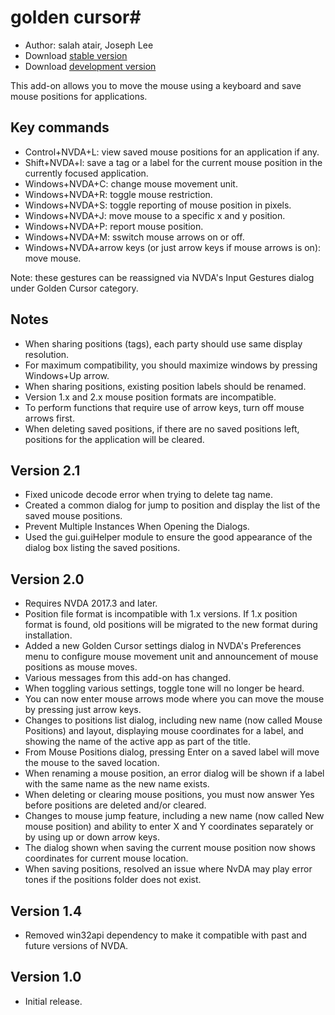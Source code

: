 # golden cursor#

* Author: salah atair, Joseph Lee
* Download [stable version][1]
* Download [development version][2]

This add-on allows you to move the mouse using a keyboard and save mouse positions for applications.

## Key commands

* Control+NVDA+L: view saved mouse positions for an application if any.
* Shift+NVDA+l: save a tag or a label for the current mouse position in the currently focused application.
* Windows+NVDA+C: change mouse movement unit.
* Windows+NVDA+R: toggle mouse restriction.
* Windows+NVDA+S: toggle reporting of mouse position in pixels.
* Windows+NVDA+J: move mouse to a specific x and y position.
* Windows+NVDA+P: report mouse position.
* Windows+NVDA+M: sswitch mouse arrows on or off.
* Windows+NVDA+arrow keys (or just arrow keys if mouse arrows is on): move mouse.

Note: these gestures can be reassigned via NVDA's Input Gestures dialog under Golden Cursor category.

## Notes

* When sharing positions (tags), each party should use same display resolution.
* For maximum compatibility, you should maximize windows by pressing Windows+Up arrow.
* When sharing positions, existing position labels should be renamed.
* Version 1.x and 2.x mouse position formats are incompatible.
* To perform functions that require use of arrow keys, turn off mouse arrows first.
* When deleting saved positions, if there are no saved positions left, positions for the application will be cleared.

## Version 2.1

* Fixed unicode decode error when trying to delete tag name.
* Created a common dialog for jump to position and display the list of the saved mouse positions.
* Prevent Multiple Instances When Opening the Dialogs.
* Used the gui.guiHelper module to ensure the good appearance of the dialog box listing the saved positions.

## Version 2.0

* Requires NVDA 2017.3 and later.
* Position file format is incompatible with 1.x versions. If 1.x position format is found, old positions will be migrated to the new format during installation.
* Added a new Golden Cursor settings dialog in NVDA's Preferences menu to configure mouse movement unit and announcement of mouse positions as mouse moves.
* Various messages from this add-on has changed.
* When toggling various settings, toggle tone will no longer be heard.
* You can now enter mouse arrows mode where you can move the mouse by pressing just arrow keys.
* Changes to positions list dialog, including new name (now called Mouse Positions) and layout, displaying mouse coordinates for a label, and showing the name of the active app as part of the title.
* From Mouse Positions dialog, pressing Enter on a saved label will move the mouse to the saved location.
* When renaming a mouse position, an error dialog will be shown if a label with the same name as the new name exists.
* When deleting or clearing mouse positions, you must now answer Yes before positions are deleted and/or cleared.
* Changes to mouse jump feature, including a new name (now called New mouse position) and ability to enter X and Y coordinates separately or by using up or down arrow keys.
* The dialog shown when saving the current mouse position now shows coordinates for current mouse location.
* When saving positions, resolved an issue where NvDA may play error tones if the positions folder does not exist.

## Version 1.4

* Removed win32api dependency to make it compatible with past and future versions of NVDA.

## Version 1.0

* Initial release.

[1]: https://addons.nvda-project.org/files/get.php?file=gc

[2]: https://addons.nvda-project.org/files/get.php?file=gc-dev
